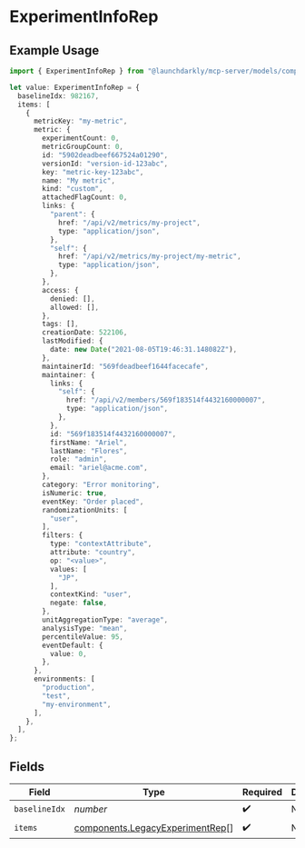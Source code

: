 # ExperimentInfoRep

## Example Usage

```typescript
import { ExperimentInfoRep } from "@launchdarkly/mcp-server/models/components";

let value: ExperimentInfoRep = {
  baselineIdx: 982167,
  items: [
    {
      metricKey: "my-metric",
      metric: {
        experimentCount: 0,
        metricGroupCount: 0,
        id: "5902deadbeef667524a01290",
        versionId: "version-id-123abc",
        key: "metric-key-123abc",
        name: "My metric",
        kind: "custom",
        attachedFlagCount: 0,
        links: {
          "parent": {
            href: "/api/v2/metrics/my-project",
            type: "application/json",
          },
          "self": {
            href: "/api/v2/metrics/my-project/my-metric",
            type: "application/json",
          },
        },
        access: {
          denied: [],
          allowed: [],
        },
        tags: [],
        creationDate: 522106,
        lastModified: {
          date: new Date("2021-08-05T19:46:31.148082Z"),
        },
        maintainerId: "569fdeadbeef1644facecafe",
        maintainer: {
          links: {
            "self": {
              href: "/api/v2/members/569f183514f4432160000007",
              type: "application/json",
            },
          },
          id: "569f183514f4432160000007",
          firstName: "Ariel",
          lastName: "Flores",
          role: "admin",
          email: "ariel@acme.com",
        },
        category: "Error monitoring",
        isNumeric: true,
        eventKey: "Order placed",
        randomizationUnits: [
          "user",
        ],
        filters: {
          type: "contextAttribute",
          attribute: "country",
          op: "<value>",
          values: [
            "JP",
          ],
          contextKind: "user",
          negate: false,
        },
        unitAggregationType: "average",
        analysisType: "mean",
        percentileValue: 95,
        eventDefault: {
          value: 0,
        },
      },
      environments: [
        "production",
        "test",
        "my-environment",
      ],
    },
  ],
};
```

## Fields

| Field                                                                              | Type                                                                               | Required                                                                           | Description                                                                        |
| ---------------------------------------------------------------------------------- | ---------------------------------------------------------------------------------- | ---------------------------------------------------------------------------------- | ---------------------------------------------------------------------------------- |
| `baselineIdx`                                                                      | *number*                                                                           | :heavy_check_mark:                                                                 | N/A                                                                                |
| `items`                                                                            | [components.LegacyExperimentRep](../../models/components/legacyexperimentrep.md)[] | :heavy_check_mark:                                                                 | N/A                                                                                |